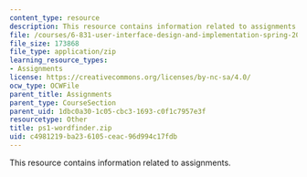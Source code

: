 ```yaml
---
content_type: resource
description: This resource contains information related to assignments.
file: /courses/6-831-user-interface-design-and-implementation-spring-2011/c4981219ba236105ceac96d994c17fdb_ps1-wordfinder.zip
file_size: 173868
file_type: application/zip
learning_resource_types:
- Assignments
license: https://creativecommons.org/licenses/by-nc-sa/4.0/
ocw_type: OCWFile
parent_title: Assignments
parent_type: CourseSection
parent_uid: 1dbc0a30-1c05-cbc3-1693-c0f1c7957e3f
resourcetype: Other
title: ps1-wordfinder.zip
uid: c4981219-ba23-6105-ceac-96d994c17fdb
---
```

This resource contains information related to assignments.